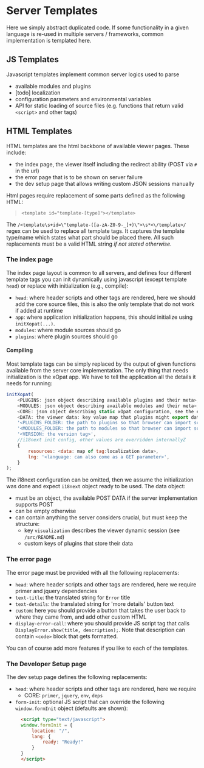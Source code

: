 # Server Templates

Here we simply abstract duplicated code. If some functionality in a given language
is re-used in multiple servers / frameworks, common implementation is templated here.

## JS Templates
Javascript templates implement common server logics used to parse
 - available modules and plugins
 - [todo] localization
 - configuration parameters and environmental variables
 - API for static loading of source files (e.g. functions that return valid `<script>` and other tags)

## HTML Templates
HTML templates are the html backbone of available viewer pages. These include:
 - the index page, the viewer itself including the redirect ability (POST via `#` in the url)
 - the error page that is to be shown on server failure
 - the dev setup page that allows writing custom JSON sessions manually

Html pages require replacement of some parts defined as the following HTML:
> ``<template id="template-[type]"></template>``

The ``/<template\s+id=\"template-([a-zA-Z0-9-_]+)\">\s*<\/template>/`` regex can be used to replace all template tags.
It captures the template type/name which states what part should be placed there. All such replacements
must be a valid HTML string _if not stated otherwise_.


### The index page

The index page layout is common to all servers, and defines four different template tags
you can init dynamically using javascript (except template `head`) or replace with initialization (e.g., compile):
 - `head`: where header scripts and other tags are rendered, here we should add the core
source files, this is also the only template that do not work if added at runtime
 - `app`: where application initialization happens, this should initialize using `initXopat(...)`.
 - `modules`: where module sources should go
 - `plugins`: where plugin sources should go


#### Compiling

Most template tags can be simply replaced by the output of given functions available from the server 
core implementation. The only thing that needs initialization is the xOpat app. We have to tell the application
all the details it needs for running:

````js
initXopat(
    <PLUGINS: json object describing available plugins and their meta>,
    <MODULES: json object describing available modules and their meta>,
    <CORE: json object describing static xOpat configuration, see the existing core config parsing implementations>,
    <DATA: the viewer data: key value map that plugins might export data to; 'visualization': {viewer session}>,
    '<PLUGINS_FOLDER: the path to plugins so that browser can import scripts>',
    '<MODULES_FOLDER: the path to modules so that browser can import scripts>',
    '<VERSION: the version tag>',
    //i18next init config, other values are overridden internallyZ
    {
        resources: <data: map of tag:localization data>,
        lng: '<language: can also come as a GET parameter>',
    }
);
````
The i18next configuration can be omitted, then we assume the initialization was done
and expect ``i18next`` object ready to be used. The data object:
 - must be an object, the available POST DATA if the server implementation supports POST
 - can be empty otherwise
 - can contain anything the server considers crucial, but must keep the structure:
   - key ``visualization`` describes the viewer dynamic session (see `/src/README.md`)
   - custom keys of plugins that store their data

### The error page

The error page must be provided with all the following replacements:
- `head`: where header scripts and other tags are rendered, here we require primer and jquery dependencies
- `text-title`:  the translated string for `Error` title
- `text-details`: the translated string for 'more details' button text
- `custom`: here you should provide a button that takes the user back to where they came from, and add other custom HTML
- `display-error-call`: where you should provide JS script tag that calls `DisplayError.show(title, description);`. Note that description can contain `<code>` block that gets formatted.

You can of course add more features if you like to each of the templates.

### The Developer Setup page
The dev setup page defines the following replacements:
- `head`: where header scripts and other tags are rendered, here we require 
  - CORE: ``primer``, `jquery`, `env`, `deps`
- `form-init`:  optional JS script that can override the following `window.formInit` object (defaults are shown):
  ````html
    <script type="text/javascript">
    window.formInit = {
        location: "/",
        lang: {
            ready: "Ready!"
        }
    }     
    </script>
  ````
